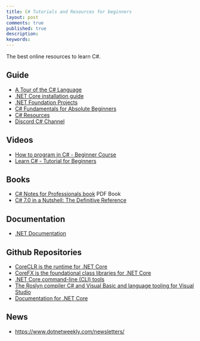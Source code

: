 ```yaml
---
title: C# Tutorials and Resources for beginners
layout: post
comments: true
published: true
description: 
keywords: 
---
```


The best online resources to learn C#.

## Guide

* [A Tour of the C# Language](https://docs.microsoft.com/en-us/dotnet/articles/csharp/tour-of-csharp/?wt.mc_id=DX_878947&utm_source=t.co&utm_medium=referral)
* [.NET Core installation guide](https://www.microsoft.com/net/core#windowsvs2015)
* [.NET Foundation Projects](https://dotnetfoundation.org/projects)
* [C# Fundamentals for Absolute Beginners](https://mva.microsoft.com/en-US/training-courses/c-fundamentals-for-absolute-beginners-16169?l=4RDmRvOZD_5401937557)
* [C# Resources](https://github.com/BRS999/nymcg)
* [Discord C# Channel](http://discord-csharp.github.io/)

## Videos

* [How to program in C# - Beginner Course](https://www.youtube.com/playlist?list=PLPV2KyIb3jR6ZkG8gZwJYSjnXxmfPAl51)
* [Learn C#  - Tutorial for Beginners](https://www.youtube.com/watch?v=crKyQbrbyQE)

## Books

* [C# Notes for Professionals book](https://goalkicker.com/CSharpBook/) PDF Book
* [C# 7.0 in a Nutshell: The Definitive Reference ](https://www.amazon.de/dp/B076DMK61S)

## Documentation

* [.NET Documentation](https://docs.microsoft.com/en-us/dotnet/index)

## Github Repositories

* [CoreCLR is the runtime for .NET Core](https://github.com/dotnet/coreclr)
* [CoreFX is the foundational class libraries for .NET Core](https://github.com/dotnet/corefx)
* [.NET Core command-line (CLI) tools](https://github.com/dotnet/cli)
* [The Roslyn compiler C# and Visual Basic and language tooling for Visual Studio](https://github.com/dotnet/roslyn)
* [Documentation for .NET Core](http://github.com/dotnet/core-docs)

## News

* <https://www.dotnetweekly.com/newsletters/>
